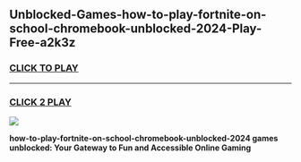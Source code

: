 
## Unblocked-Games-how-to-play-fortnite-on-school-chromebook-unblocked-2024-Play-Free-a2k3z
<h3>
<a href="https://premium76.site?title=how-to-play-fortnite-on-school-chromebook-unblocked-2024&ref=21A">CLICK TO PLAY</a></h3>
<hr>

<h3>
<a href="https://premium76.site?title=how-to-play-fortnite-on-school-chromebook-unblocked-2024&ref=21A">CLICK 2 PLAY</a>
  
</h3>

<a href="https://premium76.site?title=how-to-play-fortnite-on-school-chromebook-unblocked-2024&ref=21A"><img src="https://clearcache.store/games.png"></a>


**how-to-play-fortnite-on-school-chromebook-unblocked-2024 games unblocked: Your Gateway to Fun and Accessible Online Gaming**
